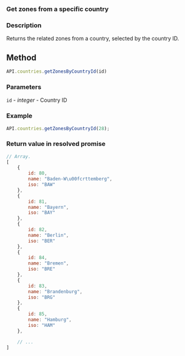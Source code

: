 ### Get zones from a specific country

### Description

Returns the related zones from a country, selected by the country ID.

## Method

```js
API.countries.getZonesByCountryId(id)
```

### Parameters

`id` - *integer* - Country ID

### Example

```js
API.countries.getZonesByCountryId(28);
```

### Return value in resolved promise

```js
// Array.
[
    {
        id: 80,
        name: "Baden-W\u00fcrttemberg",
        iso: "BAW"
    },
    {
        id: 81,
        name: "Bayern",
        iso: "BAY"
    },
    {
        id: 82,
        name: "Berlin",
        iso: "BER"
    },
    {
        id: 84,
        name: "Bremen",
        iso: "BRE"
    },
    {
        id: 83,
        name: "Brandenburg",
        iso: "BRG"
    },
    {
        id: 85,
        name: "Hamburg",
        iso: "HAM"
    },

    // ...
]
```
